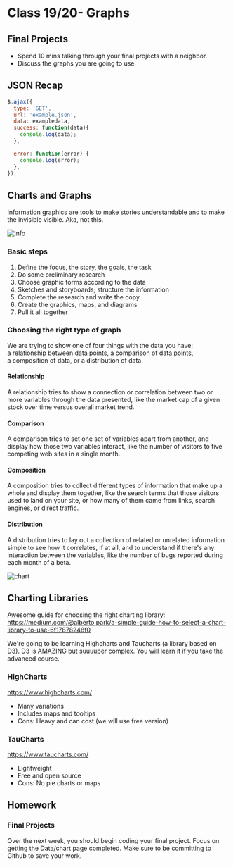 # Class 19/20- Graphs

## Final Projects
- Spend 10 mins talking through your final projects with a neighbor.
- Discuss the graphs you are going to use 

## JSON Recap
```js
$.ajax({
  type: 'GET',
  url: 'example.json',
  data: exampledata,
  success: function(data){
    console.log(data);
  },

  error: function(error) {
    console.log(error);
  },
});
```

## Charts and Graphs
Information graphics are tools to make stories understandable and to make the invisible visible. Aka, not this.

![info](https://www.utoronto.ca/sites/default/files/2014-09-09-SugarInfographic_0.jpg)

### Basic steps
1. Define the focus, the story, the goals, the task
2. Do some preliminary research
3. Choose graphic forms according to the data
4. Sketches and storyboards; structure the information
5. Complete the research and write the copy
6. Create the graphics, maps, and diagrams
7. Pull it all together

### Choosing the right type of graph
We are trying to show one of four things with the data you have: a relationship between data points, a comparison of data points, a composition of data, or a distribution of data.

#### Relationship
A relationship tries to show a connection or correlation between two or more variables through the data presented, like the market cap of a given stock over time versus overall market trend.

#### Comparison
A comparison tries to set one set of variables apart from another, and display how those two variables interact, like the number of visitors to five competing web sites in a single month.

#### Composition
A composition tries to collect different types of information that make up a whole and display them together, like the search terms that those visitors used to land on your site, or how many of them came from links, search engines, or direct traffic.

#### Distribution
A distribution tries to lay out a collection of related or unrelated information simple to see how it correlates, if at all, and to understand if there's any interaction between the variables, like the number of bugs reported during each month of a beta.

![chart](https://i.imgur.com/ArTMYpJ.jpg)

## Charting Libraries
Awesome guide for choosing the right charting library: https://medium.com/@alberto.park/a-simple-guide-how-to-select-a-chart-library-to-use-6f17878248f0

We're going to be learning Highcharts and Taucharts (a library based on D3). D3 is AMAZING but suuuuper complex. You will learn it if you take the advanced course.

### HighCharts
https://www.highcharts.com/
- Many variations
- Includes maps and tooltips
- Cons: Heavy and can cost (we will use free version)

### TauCharts
https://www.taucharts.com/
- Lightweight
- Free and open source
- Cons: No pie charts or maps

## Homework
### Final Projects
Over the next week, you should begin coding your final project. Focus on getting the Data/chart page completed. Make sure to be committing to Github to save your work.
